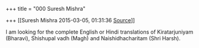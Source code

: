 +++
title = "000 Suresh Mishra"

+++
[[Suresh Mishra	2015-03-05, 01:31:36 [Source](https://groups.google.com/g/samskrita/c/fWCrBPlcx_4)]]



I am looking for the complete English or Hindi translations of Kiratarjuniyam (Bharavi), Shishupal vadh (Magh) and Naishidhacharitam (Shri Harsh).

